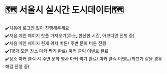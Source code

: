 # 🗺 서울시 실시간 도시데이터🗺

✔️처음에 로그인 없이 진행해주세요<br/>
✔️처음 메인 페이지 핫플 가져오기(주소, 한산한 시간, 아코디언 진행 중)  <br/>
✔️처음 메인 페이지 현재 위치 버튼/ 주변 문화 버튼 진행 <br/>
✔️116개 모든 장소 마커 찍기 완료/ 마커 클릭 이벤트 완료<br/>
✔️장소 마커 클릭 시 주변 문화 행사 마커 찍기 완료/ 마커 클릭 이벤트(좌표가 같을 경우 해결 진행 중)<br/>








<br/>
